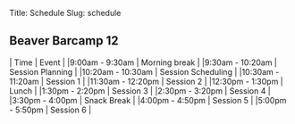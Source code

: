 Title: Schedule
Slug: schedule

## Beaver Barcamp 12

| Time | Event | 
|9:00am - 9:30am | Morning break |
|9:30am - 10:20am | Session Planning |
|10:20am - 10:30am | Session Scheduling |
|10:30am - 11:20am | Session 1 |
|11:30am - 12:20pm | Session 2 |
|12:30pm - 1:30pm | Lunch |
|1:30pm - 2:20pm | Session 3 |
|2:30pm - 3:20pm | Session 4 |
|3:30pm - 4:00pm | Snack Break |
|4:00pm - 4:50pm | Session 5 |
|5:00pm - 5:50pm | Session 6 |
